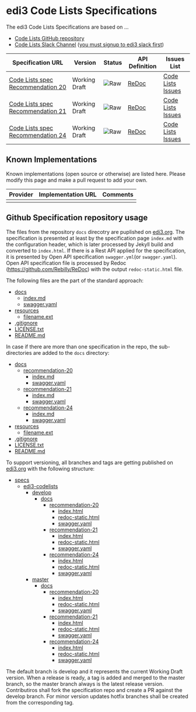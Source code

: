 # edi3 Code Lists Specifications

The edi3 Code Lists Specifications are based on ...

* [Code Lists GitHub repository](https://github.com/edi3/edi3-codelists)
* [Code Lists Slack Channel](https://edi3.slack.com/messages/spec-codelists/) ([you must signup to edi3 slack first](https://join.slack.com/t/edi3/shared_invite/enQtNTY5OTkzMjQ0NjcyLTM1MzYyNjg5M2RlMWIyZjUzMDBlNWQ3OWIyZTNhMDhhN2UzYjIyMjk4M2VhM2ViNzhhM2Y1OWE0Y2FhYTc1ZTg))

| Specification URL | Version | Status | API Definition | Issues List |
| ----------------- | ------  | ------ | -------------- | ----------- |
| [Code Lists spec Recommendation 20](//edi3.org/specs/edi3-codelists/develop/recommendation-20/) | Working Draft | ![Raw](https://rfc.unprotocols.org/spec:2/COSS/raw.svg) | [ReDoc](//edi3.org/specs/edi3-codelists/develop/recommendation-20/redoc-static.html) |  [Code Lists Issues](https://github.com/edi3/edi3-codelists/issues)  |
| [Code Lists spec Recommendation 21](//edi3.org/specs/edi3-codelists/develop/recommendation-21/) | Working Draft | ![Raw](https://rfc.unprotocols.org/spec:2/COSS/raw.svg) | [ReDoc](//edi3.org/specs/edi3-codelists/develop/recommendation-21/redoc-static.html) |  [Code Lists Issues](https://github.com/edi3/edi3-codelists/issues)  |
| [Code Lists spec Recommendation 24](//edi3.org/specs/edi3-codelists/develop/recommendation-24/) | Working Draft | ![Raw](https://rfc.unprotocols.org/spec:2/COSS/raw.svg) | [ReDoc](//edi3.org/specs/edi3-codelists/develop/recommendation-24/redoc-static.html) |  [Code Lists Issues](https://github.com/edi3/edi3-codelists/issues)  |

## Known Implementations

Known implementations (open source or otherwise) are listed here.  Please modify this page and make a pull request to add your own.

|Provider|Implementation URL|Comments|
|--------|------------------|--------|
|  |  |  |

## Github Specification repository usage

The files from the repository `docs` direcotry are puplished on [edi3.org](https://edi3.org). The specification is presented at least by the specification page `index.md` with the configuration header, which is later processed by Jekyll build and converted to `index.html`. If there is a Rest API applied for the specification, it is presented by Open API specification `swagger.yml`(or `swagger.yaml`). Open API specification file is processed by Redoc (https://github.com/Rebilly/ReDoc) with the output `redoc-static.html` file.
 
The following files are the part of the standard approach:

 * [docs](./docs)
   * [index.md](./docs/index.md)
   * [swagger.yaml](./docs/swagger.yaml)
 * [resources](./resources)
   * [filename.ext](./resources/filename.ext)
 * [.gitignore](./.gitignore)  
 * [LICENSE.txt](./LICENSE.txt)
 * [README.md](./README.md)

In case if there are more than one specification in the repo, the sub-directories are added to the `docs` directory:

 * [docs](./docs)
   * [recommendation-20](./recommendation-20)
     * [index.md](./docs/index.md)
     * [swagger.yaml](./docs/swagger.yaml)
   * [recommendation-21](./recommendation-21)
     * [index.md](./docs/index.md)
     * [swagger.yaml](./docs/swagger.yaml)
   * [recommendation-24](./recommendation-24)
     * [index.md](./docs/index.md)
     * [swagger.yaml](./docs/swagger.yaml)
 * [resources](./resources)
   * [filename.ext](./resources/filename.ext)
 * [.gitignore](./.gitignore)  
 * [LICENSE.txt](./LICENSE.txt)
 * [README.md](./README.md)

To support versioning, all branches and tags are getting published on [edi3.org](https://edi3.org) with the following structure:

 * [specs](https://github.com/edi3/edi3.github.io/tree/master/specs)
   * [edi3-codelists](https://github.com/edi3/edi3.github.io/tree/master/specs/edi3-codelists)
     * [develop](https://github.com/edi3/edi3.github.io/tree/master/specs/edi3-codelists/develop)
       * [docs](./docs)
         * [recommendation-20](./recommendation-20)
           * [index.html](./docs/index.html)
           * [redoc-static.html](./docs/redoc-static.html)
           * [swagger.yaml](./docs/swagger.yaml)
         * [recommendation-21](./recommendation-21)
           * [index.html](./docs/index.html)
           * [redoc-static.html](./docs/redoc-static.html)
           * [swagger.yaml](./docs/swagger.yaml)
         * [recommendation-24](./recommendation-24)
           * [index.html](./docs/index.html)
           * [redoc-static.html](./docs/redoc-static.html)
           * [swagger.yaml](./docs/swagger.yaml)
     * [master](https://github.com/edi3/edi3.github.io/tree/master/specs/edi3-codelists/master)
       * [docs](./docs)
         * [recommendation-20](./recommendation-20)
           * [index.html](./docs/index.html)
           * [redoc-static.html](./docs/redoc-static.html)
           * [swagger.yaml](./docs/swagger.yaml)
         * [recommendation-21](./recommendation-21)
           * [index.html](./docs/index.html)
           * [redoc-static.html](./docs/redoc-static.html)
           * [swagger.yaml](./docs/swagger.yaml)
         * [recommendation-24](./recommendation-24)
           * [index.html](./docs/index.html)
           * [redoc-static.html](./docs/redoc-static.html)
           * [swagger.yaml](./docs/swagger.yaml)

The default branch is develop and it represents the current Working Draft version. When a release is ready, a tag is added and merged to the master branch, so the master branch always is the latest release version. Contributiros shall fork the specification repo and create a PR against the develop branch. For minor version updates hotfix branches shall be created from the corresponding tag.
